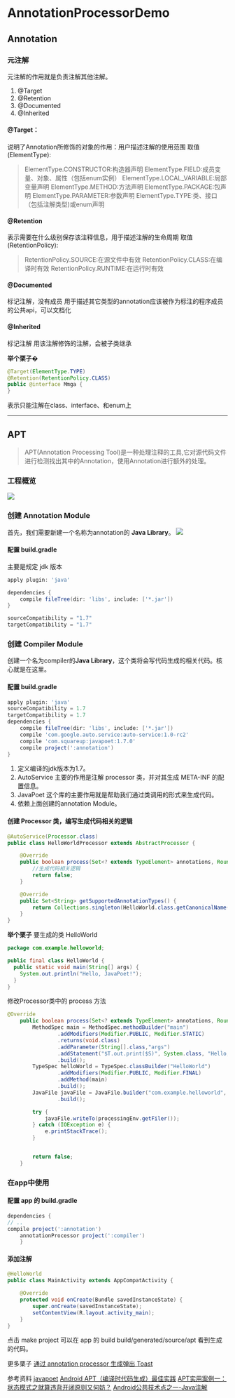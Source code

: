 # AnnotationProcessorDemo

## Annotation
### 元注解
元注解的作用就是负责注解其他注解。
 1. @Target
 2. @Retention 
 3. @Documented
 4. @Inherited

#### @Target：
说明了Annotation所修饰的对象的作用：用户描述注解的使用范围
取值(ElementType):

> ElementType.CONSTRUCTOR:构造器声明
ElementType.FIELD:成员变量、对象、属性（包括enum实例）
ElementType.LOCAL_VARIABLE:局部变量声明
ElementType.METHOD:方法声明
ElementType.PACKAGE:包声明
ElementType.PARAMETER:参数声明
ElementType.TYPE:类、接口（包括注解类型)或enum声明

#### @Retention 
表示需要在什么级别保存该注释信息，用于描述注解的生命周期
取值(RetentionPolicy):
> RetentionPolicy.SOURCE:在源文件中有效
RetentionPolicy.CLASS:在编译时有效
RetentionPolicy.RUNTIME:在运行时有效

#### @Documented
标记注解，没有成员
用于描述其它类型的annotation应该被作为标注的程序成员的公共api，可以文档化

#### @Inherited
标记注解
用该注解修饰的注解，会被子类继承

**举个栗子**�
```java
@Target(ElementType.TYPE)
@Retention(RetentionPolicy.CLASS)
public @interface Mmga {
}
```
表示只能注解在class、interface、和enum上

----

## APT

> APT(Annotation Processing Tool)是一种处理注释的工具,它对源代码文件进行检测找出其中的Annotation，使用Annotation进行额外的处理。

### 工程概览
![](http://osx5yzuma.bkt.clouddn.com/image/apt1.png)

### 创建 Annotation Module
首先，我们需要新建一个名称为annotation的 **Java Library**。
![](http://osx5yzuma.bkt.clouddn.com/apt2.png)

#### 配置 build.gradle 
主要是规定 jdk 版本
```groovy
apply plugin: 'java'

dependencies {
    compile fileTree(dir: 'libs', include: ['*.jar'])
}

sourceCompatibility = "1.7"
targetCompatibility = "1.7"
```

### 创建 Compiler Module
创建一个名为compiler的**Java Library**，这个类将会写代码生成的相关代码。核心就是在这里。

#### 配置 build.gradle
```groovy
apply plugin: 'java'
sourceCompatibility = 1.7 
targetCompatibility = 1.7 
dependencies {
    compile fileTree(dir: 'libs', include: ['*.jar'])
    compile 'com.google.auto.service:auto-service:1.0-rc2'
    compile 'com.squareup:javapoet:1.7.0'
    compile project(':annotation')
}
```
 1. 定义编译的jdk版本为1.7。
 2. AutoService 主要的作用是注解 processor 类，并对其生成 META-INF 的配置信息。
 3. JavaPoet 这个库的主要作用就是帮助我们通过类调用的形式来生成代码。
 4. 依赖上面创建的annotation Module。



#### 创建 Processor 类，编写生成代码相关的逻辑
```java
@AutoService(Processor.class)
public class HelloWorldProcessor extends AbstractProcessor {

    @Override
    public boolean process(Set<? extends TypeElement> annotations, RoundEnvironment roundEnv) {
        //生成代码相关逻辑
        return false;
    }

    @Override
    public Set<String> getSupportedAnnotationTypes() {
        return Collections.singleton(HelloWorld.class.getCanonicalName());
    }
}
```


**举个栗子**
要生成的类 HelloWorld
```java
package com.example.helloworld;

public final class HelloWorld {
  public static void main(String[] args) {
    System.out.println("Hello, JavaPoet!");
  }
}
```
修改Processor类中的 process 方法
```java
@Override
    public boolean process(Set<? extends TypeElement> annotations, RoundEnvironment roundEnv) {
        MethodSpec main = MethodSpec.methodBuilder("main")
                .addModifiers(Modifier.PUBLIC, Modifier.STATIC)
                .returns(void.class)
                .addParameter(String[].class,"args")
                .addStatement("$T.out.print($S)", System.class, "Hello,JavaPoet!")
                .build();
        TypeSpec helloWorld = TypeSpec.classBuilder("HelloWorld")
                .addModifiers(Modifier.PUBLIC, Modifier.FINAL)
                .addMethod(main)
                .build();
        JavaFile javaFile = JavaFile.builder("com.example.helloworld", helloWorld)
                .build();

        try {
            javaFile.writeTo(processingEnv.getFiler());
        } catch (IOException e) {
            e.printStackTrace();
        }


        return false;
    }
```

### 在app中使用
#### 配置 app 的 build.gradle
```groovy
dependencies {
// ..
compile project(':annotation')
    annotationProcessor project(':compiler')
    }
```

#### 添加注解
```java
@HelloWorld
public class MainActivity extends AppCompatActivity {

    @Override
    protected void onCreate(Bundle savedInstanceState) {
        super.onCreate(savedInstanceState);
        setContentView(R.layout.activity_main);
    }
}
```

点击 make project 可以在 app 的 build build/generated/source/apt 看到生成的代码。

更多栗子
[通过 annotation processor 生成弹出 Toast](https://github.com/mmga/AnnotationProcessorDemo/blob/master/compiler/src/main/java/com/example/ToastProcessor.java)

参考资料 
[javapoet](http://www.jianshu.com/p/95f12f72f69a)
[Android APT（编译时代码生成）最佳实践](https://github.com/taoweiji/DemoAPT?utm_source=tuicool&utm_medium=referral)
[APT实用案例一：状态模式之就算违背开闭原则又何妨？](http://blog.csdn.net/drd_zsd123/article/details/72822662)
[Android公共技术点之一-Java注解](http://yeungeek.com/2016/04/25/Android%E5%85%AC%E5%85%B1%E6%8A%80%E6%9C%AF%E7%82%B9%E4%B9%8B%E4%B8%80-Java%E6%B3%A8%E8%A7%A3/)









